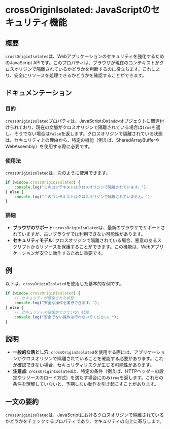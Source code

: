 <!--
Meta Description: # crossOriginIsolated: JavaScriptのセキュリティ機能 ## 概要 `crossOriginIsolated`は、Webアプリケーションのセキュリティを強化するためのJavaScript APIです。このプロパティは、ブラウザが現在のコンテキストがクロスオリジンで隔離さ...
Meta Keywords: crossoriginisolated, console, log, window, true
-->

# crossOriginIsolated: JavaScriptのセキュリティ機能

## 概要
`crossOriginIsolated`は、Webアプリケーションのセキュリティを強化するためのJavaScript APIです。このプロパティは、ブラウザが現在のコンテキストがクロスオリジンで隔離されているかどうかを判断するのに役立ちます。これにより、安全にリソースを処理できるかどうかを確認することができます。

## ドキュメンテーション
### 目的
`crossOriginIsolated`プロパティは、JavaScriptの`Window`オブジェクトに関連付けられており、現在の文脈がクロスオリジンで隔離されている場合は`true`を返し、そうでない場合は`false`を返します。クロスオリジンで隔離されている状態は、セキュリティ上の理由から、特定の機能（例えば、SharedArrayBufferやWebAssembly）を使用する際に必要です。

### 使用法
`crossOriginIsolated`は、次のように使用できます。

```javascript
if (window.crossOriginIsolated) {
    console.log("このコンテキストはクロスオリジンで隔離されています。");
} else {
    console.log("このコンテキストはクロスオリジンで隔離されていません。");
}
```

### 詳細
- **ブラウザのサポート**: `crossOriginIsolated`は、最新のブラウザでサポートされていますが、古いブラウザでは利用できない可能性があります。
- **セキュリティモデル**: クロスオリジンで隔離されている場合、悪意のあるスクリプトからリソースを保護することができます。この機能は、Webアプリケーションが安全に動作するために重要です。

## 例
以下は、`crossOriginIsolated`を使用した基本的な例です。

```javascript
if (window.crossOriginIsolated) {
    // セキュリティが確保された状態
    console.log("安全な操作を実行できます。");
} else {
    // セキュリティの確保ができていない状態
    console.log("安全でない操作は行わないでください。");
}
```

## 説明
- **一般的な落とし穴**: `crossOriginIsolated`を使用する際には、アプリケーションがクロスオリジンで隔離されていることを確認する必要があります。これが確認できない場合、セキュリティリスクが生じる可能性があります。
- **注意点**: `crossOriginIsolated`は、特定の条件（例えば、HTTPヘッダーの設定やリソースのロード方式）を満たす場合にのみ`true`を返します。これらの条件を理解していないと、予期しない動作を引き起こすことがあります。

## 一文の要約
`crossOriginIsolated`は、JavaScriptにおけるクロスオリジンで隔離されているかどうかをチェックするプロパティであり、セキュリティの向上に寄与します。
